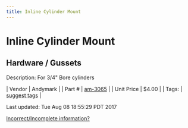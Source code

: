 ```yaml
---
title: Inline Cylinder Mount
---
```


# Inline Cylinder Mount
## Hardware / Gussets
Description: 	For 3/4" Bore cylinders 

| Vendor | Andymark | 
| Part # | [am-3065](http://www.andymark.com/product-p/am-3065.htm) | 
| Unit Price | $4.00 | 
| Tags: | [suggest tags](https://docs.google.com/forms/d/e/1FAIpQLSeWyY8v3RgOty-MyWmh9U0iivNYN_molChYyS-0U-o-kOAv_g/viewform) | 

Last updated: Tue Aug 08 18:55:29 PDT 2017

 [Incorrect/Incomplete information?](https://docs.google.com/forms/d/e/1FAIpQLSeWyY8v3RgOty-MyWmh9U0iivNYN_molChYyS-0U-o-kOAv_g/viewform)